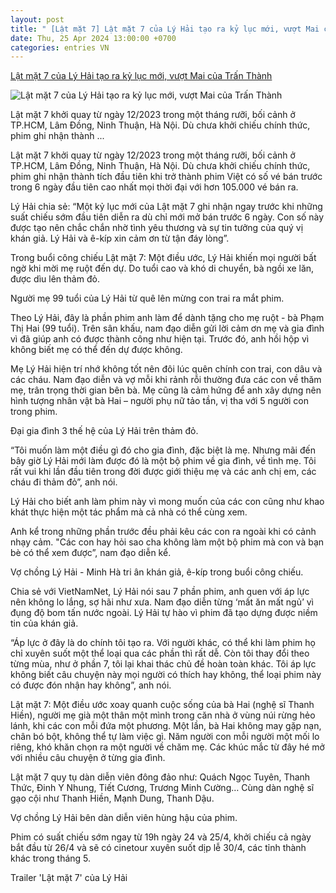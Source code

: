 ```yaml
---
layout: post
title: " [Lật mặt 7] Lật mặt 7 của Lý Hải tạo ra kỷ lục mới, vượt Mai của Trấn Thành"
date: Thu, 25 Apr 2024 13:00:00 +0700
categories: entries VN
---
```

[Lật mặt 7 của Lý Hải tạo ra kỷ lục mới, vượt Mai của Trấn Thành](https://vietnamnet.vn/lat-mat-7-cua-ly-hai-tao-ra-ky-luc-moi-vuot-mai-cua-tran-thanh-2274335.html)

![Lật mặt 7 của Lý Hải tạo ra kỷ lục mới, vượt Mai của Trấn Thành](https://static-images.vnncdn.net/files/publish/2024/4/25/lat-mat-7-cua-ly-hai-tao-ra-ky-luc-moi-vuot-mai-cua-tran-thanh-192.jpg)

Lật mặt 7 khởi quay từ ngày 12/2023 trong một tháng rưỡi, bối cảnh ở TP.HCM, Lâm Đồng, Ninh Thuận, Hà Nội. Dù chưa khởi chiếu chính thức, phim ghi nhận thành ...

Lật mặt 7 khởi quay từ ngày 12/2023 trong một tháng rưỡi, bối cảnh ở TP.HCM, Lâm Đồng, Ninh Thuận, Hà Nội. Dù chưa khởi chiếu chính thức, phim ghi nhận thành tích đầu tiên khi trở thành phim Việt có số vé bán trước trong 6 ngày đầu tiên cao nhất mọi thời đại với hơn 105.000 vé bán ra.

Lý Hải chia sẻ: “Một kỷ lục mới của Lật mặt 7 ghi nhận ngay trước khi những suất chiếu sớm đầu tiên diễn ra dù chỉ mới mở bán trước 6 ngày. Con số này được tạo nên chắc chắn nhờ tình yêu thương và sự tin tưởng của quý vị khán giả. Lý Hải và ê-kíp xin cảm ơn từ tận đáy lòng”.

Trong buổi công chiếu Lật mặt 7: Một điều ước, Lý Hải khiến mọi người bất ngờ khi mời mẹ ruột đến dự. Do tuổi cao và khó di chuyển, bà ngồi xe lăn, được dìu lên thảm đỏ.

Người mẹ 99 tuổi của Lý Hải từ quê lên mừng con trai ra mắt phim.

Theo Lý Hải, đây là phần phim anh làm để dành tặng cho mẹ ruột - bà Phạm Thị Hai (99 tuổi). Trên sân khấu, nam đạo diễn gửi lời cảm ơn mẹ và gia đình vì đã giúp anh có được thành công như hiện tại. Trước đó, anh hồi hộp vì không biết mẹ có thể đến dự được không.

Mẹ Lý Hải hiện trí nhớ không tốt nên đôi lúc quên chính con trai, con dâu và các cháu. Nam đạo diễn và vợ mỗi khi rảnh rỗi thường đưa các con về thăm mẹ, trân trọng thời gian bên bà. Mẹ cũng là cảm hứng để anh xây dựng nên hình tượng nhân vật bà Hai – người phụ nữ tảo tần, vị tha với 5 người con trong phim.

Đại gia đình 3 thế hệ của Lý Hải trên thảm đỏ.

“Tôi muốn làm một điều gì đó cho gia đình, đặc biệt là mẹ. Nhưng mãi đến bây giờ Lý Hải mới làm được đó là một bộ phim về gia đình, về tình mẹ. Tôi rất vui khi lần đầu tiên trong đời được giới thiệu mẹ và các anh chị em, các cháu đi thảm đỏ”, anh nói.

Lý Hải cho biết anh làm phim này vì mong muốn của các con cũng như khao khát thực hiện một tác phẩm mà cả nhà có thể cùng xem.

Anh kể trong những phần trước đều phải kêu các con ra ngoài khi có cảnh nhạy cảm. "Các con hay hỏi sao cha không làm một bộ phim mà con và bạn bè có thể xem được”, nam đạo diễn kể.

Vợ chồng Lý Hải - Minh Hà tri ân khán giả, ê-kíp trong buổi công chiếu.

Chia sẻ với VietNamNet, Lý Hải nói sau 7 phần phim, anh quen với áp lực nên không lo lắng, sợ hãi như xưa. Nam đạo diễn từng ‘mất ăn mất ngủ’ vì đụng độ bom tấn nước ngoài. Lý Hải tự hào vì phim đã tạo dựng được niềm tin của khán giả.

“Áp lực ở đây là do chính tôi tạo ra. Với người khác, có thể khi làm phim họ chỉ xuyên suốt một thể loại qua các phần thì rất dễ. Còn tôi thay đổi theo từng mùa, như ở phần 7, tôi lại khai thác chủ đề hoàn toàn khác. Tôi áp lực không biết câu chuyện này mọi người có thích hay không, thể loại phim này có được đón nhận hay không”, anh nói.

Lật mặt 7: Một điều ước xoay quanh cuộc sống của bà Hai (nghệ sĩ Thanh Hiền), người mẹ già một thân một mình trong căn nhà ở vùng núi rừng hẻo lánh, khi các con mỗi đứa một phương. Một lần, bà Hai không may gặp nạn, chân bó bột, không thể tự làm việc gì. Năm người con mỗi người một mối lo riêng, khó khăn chọn ra một người về chăm mẹ. Các khúc mắc từ đây hé mở với nhiều câu chuyện ở từng gia đình.

Lật mặt 7 quy tụ dàn diễn viên đông đảo như: Quách Ngọc Tuyên, Thanh Thức, Đinh Y Nhung, Tiết Cương, Trương Minh Cường… Cùng dàn nghệ sĩ gạo cội như Thanh Hiền, Mạnh Dung, Thanh Dậu.

Vợ chồng Lý Hải bên dàn diễn viên hùng hậu của phim.

Phim có suất chiếu sớm ngay từ 19h ngày 24 và 25/4, khởi chiếu cả ngày bắt đầu từ 26/4 và sẽ có cinetour xuyên suốt dịp lễ 30/4, các tỉnh thành khác trong tháng 5.

Trailer 'Lật mặt 7' của Lý Hải

